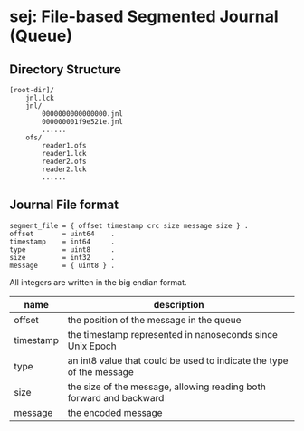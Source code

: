 sej: File-based Segmented Journal (Queue)
=========================================

Directory Structure
-------------------

```
[root-dir]/
    jnl.lck
    jnl/
        0000000000000000.jnl
        000000001f9e521e.jnl
        ......
    ofs/
        reader1.ofs
        reader1.lck
        reader2.ofs
        reader2.lck
        ......
```

Journal File format
-------------------

```
segment_file = { offset timestamp crc size message size } .
offset       = uint64    .
timestamp    = int64     .
type         = uint8     .
size         = int32     .
message      = { uint8 } .
```

All integers are written in the big endian format.

 name      | description
--------   | -----------------------------------------------------------
 offset    | the position of the message in the queue
 timestamp | the timestamp represented in nanoseconds since Unix Epoch
 type      | an int8 value that could be used to indicate the type of the message
 size      | the size of the message, allowing reading both forward and backward
 message   | the encoded message
